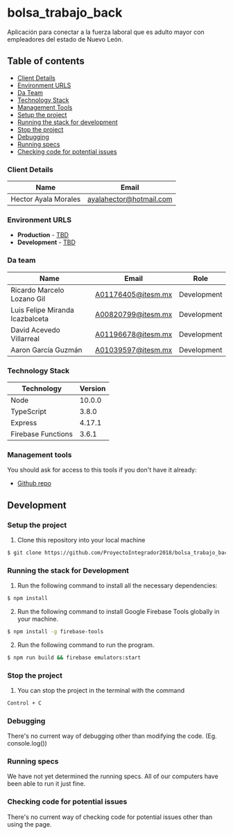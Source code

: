 # bolsa_trabajo_back

Aplicación para conectar a la fuerza laboral que es adulto mayor con empleadores del estado de Nuevo León.

## Table of contents

* [Client Details](#client-details)
* [Environment URLS](#environment-urls)
* [Da Team](#da-team)
* [Technology Stack](#technology-stack)
* [Management Tools](#management-tools)
* [Setup the project](#setup-the-project)
* [Running the stack for development](#running-the-stack-for-development)
* [Stop the project](#stop-the-project)
* [Debugging](#debugging)
* [Running specs](#running-specs)
* [Checking code for potential issues](#checking-code-for-potential-issues)


### Client Details

| Name                 | Email                   |
| -------------------- | ----------------------- |
| Hector Ayala Morales | ayalahector@hotmail.com |


### Environment URLS

* **Production** - [TBD](TBD)
* **Development** - [TBD](TBD)

### Da team

| Name                            | Email              | Role        |
| ------------------------------- | ------------------ | ----------- |
| Ricardo Marcelo Lozano Gil      | A01176405@itesm.mx | Development |
| Luis Felipe Miranda Icazbalceta | A00820799@itesm.mx | Development |
| David Acevedo Villarreal        | A01196678@itesm.mx | Development |
| Aaron García Guzmán             | A01039597@itesm.mx | Development |

### Technology Stack
| Technology             | Version      |
| ---------------------- | -------------|
| Node                   | 10.0.0       |
| TypeScript             | 3.8.0        |
| Express                | 4.17.1       |
| Firebase Functions     | 3.6.1        |

### Management tools

You should ask for access to this tools if you don't have it already:

* [Github repo](https://github.com/ProyectoIntegrador2018/bolsa_trabajo_back)

## Development

### Setup the project

1. Clone this repository into your local machine

```bash
$ git clone https://github.com/ProyectoIntegrador2018/bolsa_trabajo_back.git
```


### Running the stack for Development

1. Run the following command to install all the necessary dependencies:

```bash
$ npm install
```

2. Run the following command to install Google Firebase Tools globally in your machine.
```bash
$ npm install -g firebase-tools
```

2. Run the following command to run the program.
```bash
$ npm run build && firebase emulators:start
```


### Stop the project

1. You can stop the project in the terminal with the command
```bash
Control + C
```

### Debugging

There's no current way of debugging other than modifying the code. (Eg. console.log())


### Running specs

We have not yet determined the running specs. All of our computers have been able to run it just fine.


### Checking code for potential issues

There's no current way of checking code for potential issues other than using the page.
